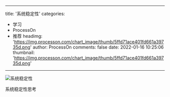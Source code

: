 
---
title: '系统稳定性'
categories: 
 - 学习
 - ProcessOn
 - 推荐
headimg: 'https://img.processon.com/chart_image/thumb/5ffd71ace401fd661a39735d.png'
author: ProcessOn
comments: false
date: 2022-01-16 10:25:06
thumbnail: 'https://img.processon.com/chart_image/thumb/5ffd71ace401fd661a39735d.png'
---

<div>   
<img class="thumb" alt="系统稳定性" src="https://img.processon.com/chart_image/thumb/5ffd71ace401fd661a39735d.png" referrerpolicy="no-referrer">
<p>系统稳定性思考</p>  
</div>
            